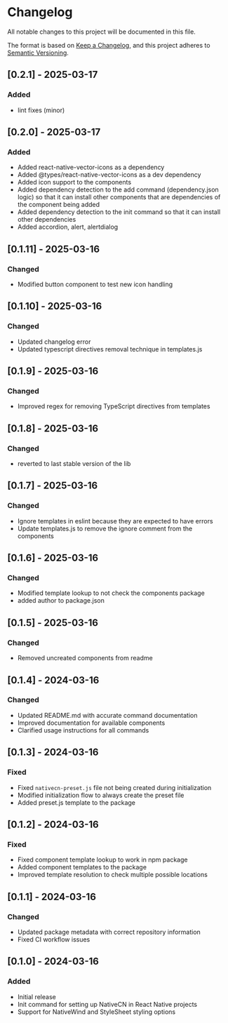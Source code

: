 # Changelog

All notable changes to this project will be documented in this file.

The format is based on [Keep a Changelog](https://keepachangelog.com/en/1.0.0/),
and this project adheres to [Semantic Versioning](https://semver.org/spec/v2.0.0.html).

## [0.2.1] - 2025-03-17

### Added

- lint fixes (minor)

## [0.2.0] - 2025-03-17

### Added

- Added react-native-vector-icons as a dependency
- Added @types/react-native-vector-icons as a dev dependency
- Added icon support to the components
- Added dependency detection to the add command (dependency.json logic) so that it can install other components that are dependencies of the component being added
- Added dependency detection to the init command so that it can install other dependencies
- Added accordion, alert, alertdialog

## [0.1.11] - 2025-03-16

### Changed

- Modified button component to test new icon handling

## [0.1.10] - 2025-03-16

### Changed

- Updated changelog error
- Updated typescript directives removal technique in templates.js

## [0.1.9] - 2025-03-16

### Changed

- Improved regex for removing TypeScript directives from templates

## [0.1.8] - 2025-03-16

### Changed

- reverted to last stable version of the lib

## [0.1.7] - 2025-03-16

### Changed

- Ignore templates in eslint because they are expected to have errors
- Update templates.js to remove the ignore comment from the components

## [0.1.6] - 2025-03-16

### Changed

- Modified template lookup to not check the components package
- added author to package.json

## [0.1.5] - 2025-03-16

### Changed

- Removed uncreated components from readme

## [0.1.4] - 2024-03-16

### Changed

- Updated README.md with accurate command documentation
- Improved documentation for available components
- Clarified usage instructions for all commands

## [0.1.3] - 2024-03-16

### Fixed

- Fixed `nativecn-preset.js` file not being created during initialization
- Modified initialization flow to always create the preset file
- Added preset.js template to the package

## [0.1.2] - 2024-03-16

### Fixed

- Fixed component template lookup to work in npm package
- Added component templates to the package
- Improved template resolution to check multiple possible locations

## [0.1.1] - 2024-03-16

### Changed

- Updated package metadata with correct repository information
- Fixed CI workflow issues

## [0.1.0] - 2024-03-16

### Added

- Initial release
- Init command for setting up NativeCN in React Native projects
- Support for NativeWind and StyleSheet styling options
